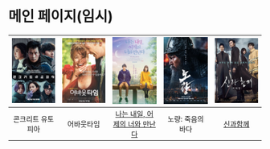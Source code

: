 # 메인 페이지(임시)

|![콘크리트 유토피아](src/콘크리트.jpg)|![어바웃타임](src/어바웃.jpg)|![나는 내일, 어제의 너와 만난다](src/ljh_picture.jpg)|![노량: 죽음의 바다](src/노량.jpg)|![신과함께: 죄와 벌](src/신과함께.jpg)|  
|:---:|:---:|:---:|:---:|:---:|  
|콘크리트 유토피아|어바웃타임|[나는 내일, 어제의 너와 만난다](movie/ljh.md)|노량: 죽음의 바다|[신과함께](movie/lss.md)|  
